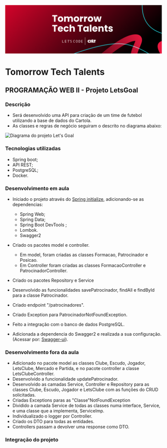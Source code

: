 <img alt="logo Tomorrow Tech Talents" src="https://github.com/joaomhernandes/TomorrowTechTalents/blob/main/assets/TomorrowTechTalentsLogo.svg" style="width: 300%, height: auto, margin-left: auto, margin-left: auto" />


# Tomorrow Tech Talents

## PROGRAMAÇÃO WEB II - Projeto LetsGoal

### Descrição

- Será desenvolvido uma API para criação de um time de futebol utilizando a base de dados do Cartola.
- As classes e regras de negócio seguiram o descrito no diagrama abaixo:

<img alt="Diagrama do projeto Let's Goal" src="https://github.com/hugobrendow/letsgoal/tree/joaomhernandes/assets/diagrama.png" style="width: 300%, height: auto, margin-left: auto, margin-left: auto" />


### Tecnologias utilizadas

- Spring boot;
- API REST;
- PostgreSQL;
- Docker.

### Desenvolvimento em aula

- Iniciado o projeto através do [Spring initialize](https://start.spring.io/), adicionando-se as dependencias:
  - Spring Web;
  - Spring Data;
  - Spring Boot DevTools ;
  - Lombok.
  - Swagger2

- Criado os pacotes model e controller. 
  - Em model, foram criadas as classes Formacao, Patrocinador e Posicao.
  - Em Controller foram criadas as classes FormacaoController e PatrocinadorController.
- Criado os pacotes Repository e Service
- Desenvolvido as funcionalidades savePatrocinador, findAll e findById para a classe Patrocinador.
- Criado endpoint "/patrocinadores".
- Criado Exception para PatrocinadorNotFoundException.
- Feito a integração com o banco de dados PostgreSQL.
- Adicionada a dependencia do Swagger2 e realizada a sua configuração. (Acessar por: [Swagger-ui](http://localhost:8081/swagger-ui.html)).

### Desenvolvimento fora da aula

- Adicionado no pacote model as classes Clube, Escudo, Jogador, LetsClube, Mercado e Partida, e no pacote controller a classe LetsClubeController.
- Desenvolvido a funcionalidade updatePatrocinador.
- Desenvolvido as camadas Service, Controller e Repository para as classes Clube, Escudo, Jogador e LetsClube com as funções do CRUD solicitadas.
- Criadas Exceptions paras as "Classe"NotFoundException
- Dividido a camada Service de todas as classes numa interface, Service, e uma classe que a implementa, ServiceImp. 
- Individualizado o logger por Controller.
- Criado os DTO para todas as entidades.
- Controllers passam a devolver uma response como DTO.

### Integração do projeto

